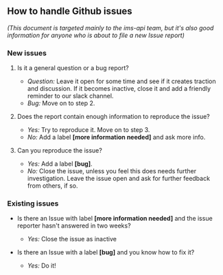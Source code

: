 ## How to handle Github issues

*(This document is targeted mainly to the ims-api team, but it's also good information for anyone who is about to file a new Issue report)*

### New issues

1.  Is it a general question or a bug report?

    - *Question:* Leave it open for some time and see if it creates traction and discussion. If it becomes inactive, close it and add a friendly reminder to our slack channel.
    - *Bug:* Move on to step 2.

2.  Does the report contain enough information to reproduce the issue?

    - *Yes:* Try to reproduce it. Move on to step 3.
    - *No:* Add a label **[more information needed]** and ask more info.

3.  Can you reproduce the issue?

    - *Yes:* Add a label **[bug]**.
    - *No:* Close the issue, unless you feel this does needs further investigation. Leave the issue open and ask for further feedback from others, if so.

### Existing issues

- Is there an Issue with label **[more information needed]** and the issue reporter hasn't answered in two weeks?

    - *Yes:* Close the issue as inactive

- Is there an Issue with a label **[bug]** and you know how to fix it?

    - *Yes:* Do it!

